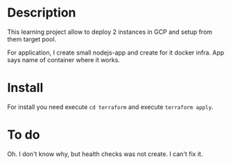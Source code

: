 # Description

This learning project allow to deploy 2 instances in GCP and setup from them target pool.

For application, I create small nodejs-app and create for it docker infra. App says name of container where it works.

# Install

For install you need  execute `cd terraform` and execute `terraform apply`.

# To do

Oh. I don't know why, but health checks was not create. I can't fix it.
